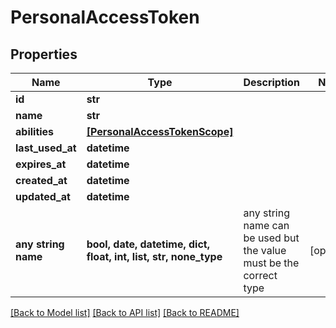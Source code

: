 # PersonalAccessToken


## Properties
Name | Type | Description | Notes
------------ | ------------- | ------------- | -------------
**id** | **str** |  | 
**name** | **str** |  | 
**abilities** | [**[PersonalAccessTokenScope]**](PersonalAccessTokenScope.md) |  | 
**last_used_at** | **datetime** |  | 
**expires_at** | **datetime** |  | 
**created_at** | **datetime** |  | 
**updated_at** | **datetime** |  | 
**any string name** | **bool, date, datetime, dict, float, int, list, str, none_type** | any string name can be used but the value must be the correct type | [optional]

[[Back to Model list]](../README.md#documentation-for-models) [[Back to API list]](../README.md#documentation-for-api-endpoints) [[Back to README]](../README.md)


